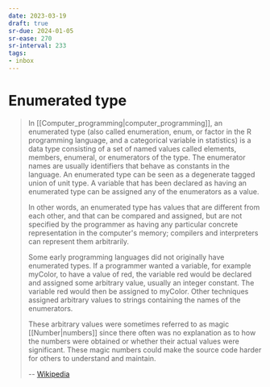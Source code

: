 ```yaml
---
date: 2023-03-19
draft: true
sr-due: 2024-01-05
sr-ease: 270
sr-interval: 233
tags:
- inbox
---
```


# Enumerated type

> In [[Computer_programming|computer_programming]], an enumerated type (also
> called enumeration, enum, or factor in the R programming language, and a
> categorical variable in statistics) is a data type consisting of a set of
> named values called elements, members, enumeral, or enumerators of the type.
> The enumerator names are usually identifiers that behave as constants in the
> language. An enumerated type can be seen as a degenerate tagged union of unit
> type. A variable that has been declared as having an enumerated type can be
> assigned any of the enumerators as a value.
>
> In other words, an enumerated type has values that are different from each
> other, and that can be compared and assigned, but are not specified by the
> programmer as having any particular concrete representation in the computer's
> memory; compilers and interpreters can represent them arbitrarily.
>
> Some early programming languages did not originally have enumerated types. If
> a programmer wanted a variable, for example myColor, to have a value of red,
> the variable red would be declared and assigned some arbitrary value, usually
> an integer constant. The variable red would then be assigned to myColor. Other
> techniques assigned arbitrary values to strings containing the names of the
> enumerators.
>
> These arbitrary values were sometimes referred to as magic [[Number|numbers]]
> since there often was no explanation as to how the numbers were obtained or
> whether their actual values were significant. These magic numbers could make
> the source code harder for others to understand and maintain.
>
> -- [Wikipedia](https://en.wikipedia.org/wiki/Enumerated_type)